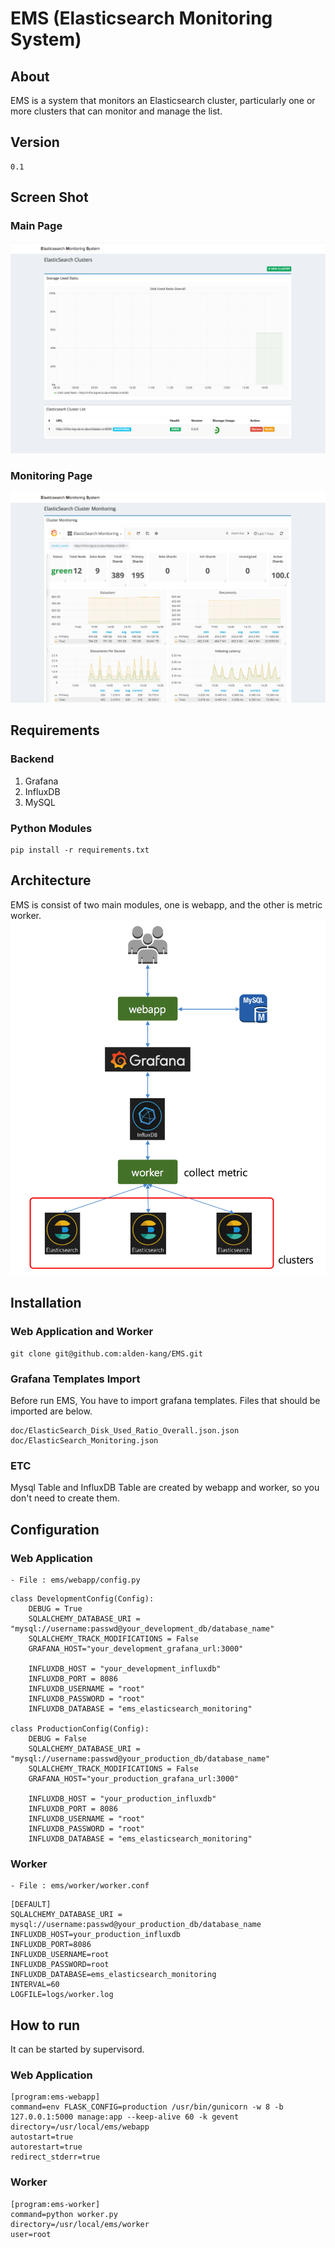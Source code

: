 # EMS (Elasticsearch Monitoring System)

## About
EMS is a system that monitors an Elasticsearch cluster, particularly one or more clusters that can monitor and manage the list.

## Version
```
0.1
```

## Screen Shot

### Main Page
![screen_shot_01](doc/screen_shot_01.png)

### Monitoring Page
![screen_shot_02](doc/screen_shot_02.png)

## Requirements

### Backend
1. Grafana
2. InfluxDB
3. MySQL

### Python Modules
```
pip install -r requirements.txt
```

## Architecture
EMS is consist of two main modules, one is webapp, and the other is metric worker.
![ems_arch](doc/ems_arch.png)

## Installation

### Web Application and Worker
```
git clone git@github.com:alden-kang/EMS.git
```

### Grafana Templates Import
Before run EMS, You have to import grafana templates. Files that should be imported are below.
```
doc/ElasticSearch_Disk_Used_Ratio_Overall.json.json
doc/ElasticSearch_Monitoring.json
```

### ETC
Mysql Table and InfluxDB Table are created by webapp and worker, so you don't need to create them.

## Configuration

### Web Application

```
- File : ems/webapp/config.py
```

```
class DevelopmentConfig(Config):
	DEBUG = True
	SQLALCHEMY_DATABASE_URI = "mysql://username:passwd@your_development_db/database_name"
	SQLALCHEMY_TRACK_MODIFICATIONS = False
	GRAFANA_HOST="your_development_grafana_url:3000"

	INFLUXDB_HOST = "your_development_influxdb"
	INFLUXDB_PORT = 8086
	INFLUXDB_USERNAME = "root"
	INFLUXDB_PASSWORD = "root"
	INFLUXDB_DATABASE = "ems_elasticsearch_monitoring"

class ProductionConfig(Config):
	DEBUG = False
	SQLALCHEMY_DATABASE_URI = "mysql://username:passwd@your_production_db/database_name"
	SQLALCHEMY_TRACK_MODIFICATIONS = False
	GRAFANA_HOST="your_production_grafana_url:3000"

	INFLUXDB_HOST = "your_production_influxdb"
	INFLUXDB_PORT = 8086
	INFLUXDB_USERNAME = "root"
	INFLUXDB_PASSWORD = "root"
	INFLUXDB_DATABASE = "ems_elasticsearch_monitoring"
```

### Worker

```
- File : ems/worker/worker.conf
```

```
[DEFAULT]
SQLALCHEMY_DATABASE_URI = mysql://username:passwd@your_production_db/database_name
INFLUXDB_HOST=your_production_influxdb
INFLUXDB_PORT=8086
INFLUXDB_USERNAME=root
INFLUXDB_PASSWORD=root
INFLUXDB_DATABASE=ems_elasticsearch_monitoring
INTERVAL=60
LOGFILE=logs/worker.log
```

## How to run
It can be started by supervisord.

### Web Application

```
[program:ems-webapp]
command=env FLASK_CONFIG=production /usr/bin/gunicorn -w 8 -b 127.0.0.1:5000 manage:app --keep-alive 60 -k gevent
directory=/usr/local/ems/webapp
autostart=true
autorestart=true
redirect_stderr=true
```

### Worker

```
[program:ems-worker]
command=python worker.py
directory=/usr/local/ems/worker
user=root
```
